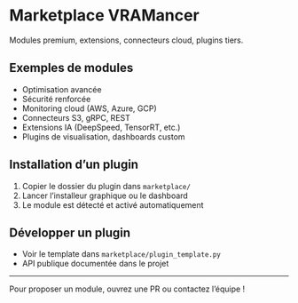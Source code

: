 # Marketplace VRAMancer

Modules premium, extensions, connecteurs cloud, plugins tiers.

## Exemples de modules
- Optimisation avancée
- Sécurité renforcée
- Monitoring cloud (AWS, Azure, GCP)
- Connecteurs S3, gRPC, REST
- Extensions IA (DeepSpeed, TensorRT, etc.)
- Plugins de visualisation, dashboards custom

## Installation d’un plugin
1. Copier le dossier du plugin dans `marketplace/`
2. Lancer l’installeur graphique ou le dashboard
3. Le module est détecté et activé automatiquement

## Développer un plugin
- Voir le template dans `marketplace/plugin_template.py`
- API publique documentée dans le projet

---

Pour proposer un module, ouvrez une PR ou contactez l’équipe !

